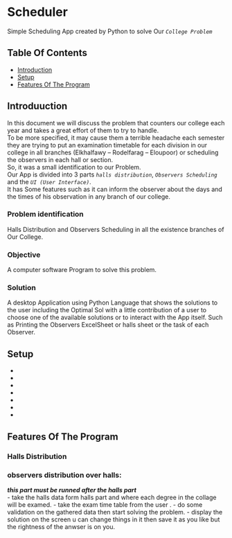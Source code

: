 # Scheduler
Simple Scheduling App created by Python to solve Our *`College Problem`*
## Table Of Contents
* [Introduction](#introduction)
* [Setup](#setup)
* [Features Of The Program](#features-of-the-program)
## Introduuction
In this document we will discuss the problem that counters our college each year and takes a great effort of them to try to handle.<br />
To be more specified, it may cause them a terrible headache each semester they are trying to put an examination timetable for each division in our college in all branches (Elkhalfawy – Rodelfarag – Eloupoor) or scheduling the observers in each hall or section.<br />
So, it was a small identification to our Problem.<br /> 
Our App is divided into 3 parts *`halls distribution`*, *`Observers Scheduling`* and the *`UI (User Interface)`*.<br />
It has Some features such as it can inform the observer about the days and the times of his observation in any branch of our college.
### Problem identification
Halls Distribution and Observers Scheduling in all the existence branches of Our College.
### Objective
A computer software Program to solve this problem.
### Solution
A desktop Application using Python Language that shows the solutions to the user including the Optimal Sol with a little contribution of a user to choose one of the available solutions or to interact with the App itself. Such as Printing the Observers ExcelSheet or halls sheet or the task of each Observer.
## Setup
- 
-
-
-
-
-
-
## Features Of The Program
### Halls Distribution
### observers distribution over halls:
***this part must be runned after the halls part<br />***
    - take the halls data form halls part and where each degree in the collage will be examed.
    - take the exam time table from the user .
    - do some validation on the gathered data then start solving the problem.
    - display the solution on the screen u can change things in it then save it as you like but the rightness of the anwser is on you.



